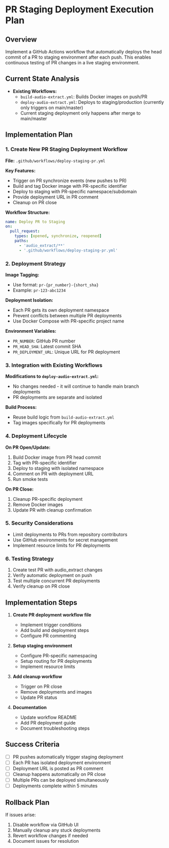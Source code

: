 # PR Staging Deployment Execution Plan

## Overview
Implement a GitHub Actions workflow that automatically deploys the head commit of a PR to staging environment after each push. This enables continuous testing of PR changes in a live staging environment.

## Current State Analysis
- **Existing Workflows:**
  - `build-audio-extract.yml`: Builds Docker images on push/PR
  - `deploy-audio-extract.yml`: Deploys to staging/production (currently only triggers on main/master)
  - Current staging deployment only happens after merge to main/master

## Implementation Plan

### 1. Create New PR Staging Deployment Workflow
**File:** `.github/workflows/deploy-staging-pr.yml`

**Key Features:**
- Trigger on PR synchronize events (new pushes to PR)
- Build and tag Docker image with PR-specific identifier
- Deploy to staging with PR-specific namespace/subdomain
- Provide deployment URL in PR comment
- Cleanup on PR close

**Workflow Structure:**
```yaml
name: Deploy PR to Staging
on:
  pull_request:
    types: [opened, synchronize, reopened]
    paths:
      - 'audio_extract/**'
      - '.github/workflows/deploy-staging-pr.yml'
```

### 2. Deployment Strategy

**Image Tagging:**
- Use format: `pr-{pr_number}-{short_sha}`
- Example: `pr-123-abc1234`

**Deployment Isolation:**
- Each PR gets its own deployment namespace
- Prevent conflicts between multiple PR deployments
- Use Docker Compose with PR-specific project name

**Environment Variables:**
- `PR_NUMBER`: GitHub PR number
- `PR_HEAD_SHA`: Latest commit SHA
- `PR_DEPLOYMENT_URL`: Unique URL for PR deployment

### 3. Integration with Existing Workflows

**Modifications to `deploy-audio-extract.yml`:**
- No changes needed - it will continue to handle main branch deployments
- PR deployments are separate and isolated

**Build Process:**
- Reuse build logic from `build-audio-extract.yml`
- Tag images specifically for PR deployments

### 4. Deployment Lifecycle

**On PR Open/Update:**
1. Build Docker image from PR head commit
2. Tag with PR-specific identifier
3. Deploy to staging with isolated namespace
4. Comment on PR with deployment URL
5. Run smoke tests

**On PR Close:**
1. Cleanup PR-specific deployment
2. Remove Docker images
3. Update PR with cleanup confirmation

### 5. Security Considerations
- Limit deployments to PRs from repository contributors
- Use GitHub environments for secret management
- Implement resource limits for PR deployments

### 6. Testing Strategy
1. Create test PR with audio_extract changes
2. Verify automatic deployment on push
3. Test multiple concurrent PR deployments
4. Verify cleanup on PR close

## Implementation Steps

1. **Create PR deployment workflow file**
   - Implement trigger conditions
   - Add build and deployment steps
   - Configure PR commenting

2. **Setup staging environment**
   - Configure PR-specific namespacing
   - Setup routing for PR deployments
   - Implement resource limits

3. **Add cleanup workflow**
   - Trigger on PR close
   - Remove deployments and images
   - Update PR status

4. **Documentation**
   - Update workflow README
   - Add PR deployment guide
   - Document troubleshooting steps

## Success Criteria
- [ ] PR pushes automatically trigger staging deployment
- [ ] Each PR has isolated deployment environment
- [ ] Deployment URL is posted as PR comment
- [ ] Cleanup happens automatically on PR close
- [ ] Multiple PRs can be deployed simultaneously
- [ ] Deployments complete within 5 minutes

## Rollback Plan
If issues arise:
1. Disable workflow via GitHub UI
2. Manually cleanup any stuck deployments
3. Revert workflow changes if needed
4. Document issues for resolution